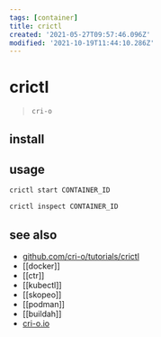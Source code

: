 ```yaml
---
tags: [container]
title: crictl
created: '2021-05-27T09:57:46.096Z'
modified: '2021-10-19T11:44:10.286Z'
---
```


# crictl

> `cri-o`

## install

## usage

```sh
crictl start CONTAINER_ID

crictl inspect CONTAINER_ID
```

## see also

- [github.com/cri-o/tutorials/crictl](https://github.com/cri-o/cri-o/blob/master/tutorials/crictl.md)
- [[docker]]
- [[ctr]]
- [[kubectl]]
- [[skopeo]]
- [[podman]]
- [[buildah]]
- [cri-o.io](https://cri-o.io/)
